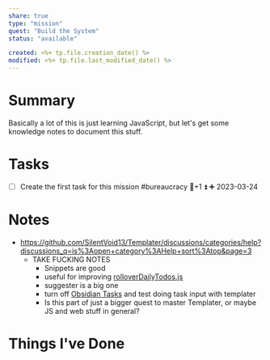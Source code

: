```yaml
---
share: true
type: "mission"
quest: "Build the System"
status: "available"

created: <%+ tp.file.creation_date() %> 
modified: <%+ tp.file.last_modified_date() %>
---
```

 
# Summary
Basically a lot of this is just learning JavaScript, but let's get some knowledge notes to document this stuff.
# Tasks
- [ ] Create the first task for this mission #bureaucracy 🥄+1 ⏫ ➕ 2023-03-24

# Notes
- https://github.com/SilentVoid13/Templater/discussions/categories/help?discussions_q=is%3Aopen+category%3AHelp+sort%3Atop&page=3
	- TAKE FUCKING NOTES
		- Snippets are good
		- useful for improving [rolloverDailyTodos.js](rolloverDailyTodos.js.md)
		- suggester is a big one
		- turn off [Obsidian Tasks](./Obsidian%20Tasks.md) and test doing task input with templater
		- Is this part of just a bigger quest to master Templater, or maybe JS and web stuff in general?
# Things I've Done